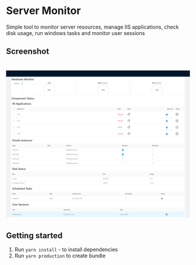 # Server Monitor

Simple tool to monitor server resources, manage IIS applications, check disk usage, run windows tasks and monitor user sessions

## Screenshot

<h1 align="center">
  <img src="screenshot.png" alt="Server Monitor"/></a>
</h1>

## Getting started

1. Run `yarn install` - to install dependencies
2. Run `yarn production` to create bundle
